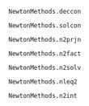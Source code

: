 ```@docs
NewtonMethods.deccon
```

```@docs
NewtonMethods.solcon
```

```@docs
NewtonMethods.n2prjn
```

```@docs
NewtonMethods.n2fact
```

```@docs
NewtonMethods.n2solv
```

```@docs
NewtonMethods.nleq2
```

```@docs
NewtonMethods.n2int
```
